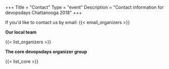 +++
Title = "Contact"
Type = "event"
Description = "Contact information for devopsdays Chattanooga 2018"
+++

If you'd like to contact us by email: {{< email_organizers >}}

**Our local team**

{{< list_organizers >}}

**The core devopsdays organizer group**

{{< list_core >}}
